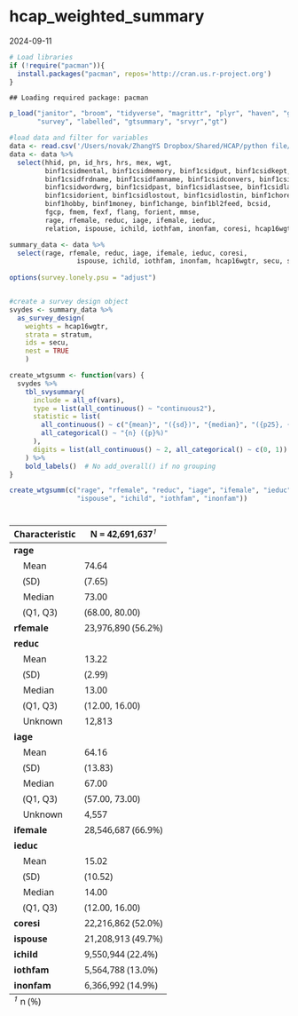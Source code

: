 hcap_weighted_summary
================
2024-09-11

``` r
# Load libraries
if (!require("pacman")){
  install.packages("pacman", repos='http://cran.us.r-project.org')
}
```

    ## Loading required package: pacman

``` r
p_load("janitor", "broom", "tidyverse", "magrittr", "plyr", "haven", "glue", 
       "survey", "labelled", "gtsummary", "srvyr","gt")
```

``` r
#load data and filter for variables
data <- read.csv('/Users/novak/ZhangYS Dropbox/Shared/HCAP/python file/hrs-hcap-full.csv')
data <- data %>% 
  select(hhid, pn, id_hrs, hrs, mex, wgt,
         binf1csidmental, binf1csidmemory, binf1csidput, binf1csidkept,
         binf1csidfrdname, binf1csidfamname, binf1csidconvers, binf1csidwordfind,
         binf1csidwordwrg, binf1csidpast, binf1csidlastsee, binf1csidlastday,
         binf1csidorient, binf1csidlostout, binf1csidlostin, binf1chores,
         binf1hobby, binf1money, binf1change, binf1bl2feed, bcsid,
         fgcp, fmem, fexf, flang, forient, mmse,
         rage, rfemale, reduc, iage, ifemale, ieduc,
         relation, ispouse, ichild, iothfam, inonfam, coresi, hcap16wgtr, secu, stratum)
```

``` r
summary_data <- data %>% 
  select(rage, rfemale, reduc, iage, ifemale, ieduc, coresi, 
                 ispouse, ichild, iothfam, inonfam, hcap16wgtr, secu, stratum)
  
options(survey.lonely.psu = "adjust")


#create a survey design object 
svydes <- summary_data %>% 
  as_survey_design(
    weights = hcap16wgtr,
    strata = stratum,
    ids = secu,
    nest = TRUE
    )
```

``` r
create_wtgsumm <- function(vars) {
  svydes %>% 
    tbl_svysummary(
      include = all_of(vars),  
      type = list(all_continuous() ~ "continuous2"),
      statistic = list(
        all_continuous() ~ c("{mean}", "({sd})", "{median}", "({p25}, {p75})"),
        all_categorical() ~ "{n} ({p}%)"
      ), 
      digits = list(all_continuous() ~ 2, all_categorical() ~ c(0, 1))
    ) %>% 
    bold_labels()  # No add_overall() if no grouping
}
```

``` r
create_wtgsumm(c("rage", "rfemale", "reduc", "iage", "ifemale", "ieduc", "coresi", 
                 "ispouse", "ichild", "iothfam", "inonfam"))
```

<div id="atbwrnvcto" style="padding-left:0px;padding-right:0px;padding-top:10px;padding-bottom:10px;overflow-x:auto;overflow-y:auto;width:auto;height:auto;">
<style>#atbwrnvcto table {
  font-family: system-ui, 'Segoe UI', Roboto, Helvetica, Arial, sans-serif, 'Apple Color Emoji', 'Segoe UI Emoji', 'Segoe UI Symbol', 'Noto Color Emoji';
  -webkit-font-smoothing: antialiased;
  -moz-osx-font-smoothing: grayscale;
}
&#10;#atbwrnvcto thead, #atbwrnvcto tbody, #atbwrnvcto tfoot, #atbwrnvcto tr, #atbwrnvcto td, #atbwrnvcto th {
  border-style: none;
}
&#10;#atbwrnvcto p {
  margin: 0;
  padding: 0;
}
&#10;#atbwrnvcto .gt_table {
  display: table;
  border-collapse: collapse;
  line-height: normal;
  margin-left: auto;
  margin-right: auto;
  color: #333333;
  font-size: 16px;
  font-weight: normal;
  font-style: normal;
  background-color: #FFFFFF;
  width: auto;
  border-top-style: solid;
  border-top-width: 2px;
  border-top-color: #A8A8A8;
  border-right-style: none;
  border-right-width: 2px;
  border-right-color: #D3D3D3;
  border-bottom-style: solid;
  border-bottom-width: 2px;
  border-bottom-color: #A8A8A8;
  border-left-style: none;
  border-left-width: 2px;
  border-left-color: #D3D3D3;
}
&#10;#atbwrnvcto .gt_caption {
  padding-top: 4px;
  padding-bottom: 4px;
}
&#10;#atbwrnvcto .gt_title {
  color: #333333;
  font-size: 125%;
  font-weight: initial;
  padding-top: 4px;
  padding-bottom: 4px;
  padding-left: 5px;
  padding-right: 5px;
  border-bottom-color: #FFFFFF;
  border-bottom-width: 0;
}
&#10;#atbwrnvcto .gt_subtitle {
  color: #333333;
  font-size: 85%;
  font-weight: initial;
  padding-top: 3px;
  padding-bottom: 5px;
  padding-left: 5px;
  padding-right: 5px;
  border-top-color: #FFFFFF;
  border-top-width: 0;
}
&#10;#atbwrnvcto .gt_heading {
  background-color: #FFFFFF;
  text-align: center;
  border-bottom-color: #FFFFFF;
  border-left-style: none;
  border-left-width: 1px;
  border-left-color: #D3D3D3;
  border-right-style: none;
  border-right-width: 1px;
  border-right-color: #D3D3D3;
}
&#10;#atbwrnvcto .gt_bottom_border {
  border-bottom-style: solid;
  border-bottom-width: 2px;
  border-bottom-color: #D3D3D3;
}
&#10;#atbwrnvcto .gt_col_headings {
  border-top-style: solid;
  border-top-width: 2px;
  border-top-color: #D3D3D3;
  border-bottom-style: solid;
  border-bottom-width: 2px;
  border-bottom-color: #D3D3D3;
  border-left-style: none;
  border-left-width: 1px;
  border-left-color: #D3D3D3;
  border-right-style: none;
  border-right-width: 1px;
  border-right-color: #D3D3D3;
}
&#10;#atbwrnvcto .gt_col_heading {
  color: #333333;
  background-color: #FFFFFF;
  font-size: 100%;
  font-weight: normal;
  text-transform: inherit;
  border-left-style: none;
  border-left-width: 1px;
  border-left-color: #D3D3D3;
  border-right-style: none;
  border-right-width: 1px;
  border-right-color: #D3D3D3;
  vertical-align: bottom;
  padding-top: 5px;
  padding-bottom: 6px;
  padding-left: 5px;
  padding-right: 5px;
  overflow-x: hidden;
}
&#10;#atbwrnvcto .gt_column_spanner_outer {
  color: #333333;
  background-color: #FFFFFF;
  font-size: 100%;
  font-weight: normal;
  text-transform: inherit;
  padding-top: 0;
  padding-bottom: 0;
  padding-left: 4px;
  padding-right: 4px;
}
&#10;#atbwrnvcto .gt_column_spanner_outer:first-child {
  padding-left: 0;
}
&#10;#atbwrnvcto .gt_column_spanner_outer:last-child {
  padding-right: 0;
}
&#10;#atbwrnvcto .gt_column_spanner {
  border-bottom-style: solid;
  border-bottom-width: 2px;
  border-bottom-color: #D3D3D3;
  vertical-align: bottom;
  padding-top: 5px;
  padding-bottom: 5px;
  overflow-x: hidden;
  display: inline-block;
  width: 100%;
}
&#10;#atbwrnvcto .gt_spanner_row {
  border-bottom-style: hidden;
}
&#10;#atbwrnvcto .gt_group_heading {
  padding-top: 8px;
  padding-bottom: 8px;
  padding-left: 5px;
  padding-right: 5px;
  color: #333333;
  background-color: #FFFFFF;
  font-size: 100%;
  font-weight: initial;
  text-transform: inherit;
  border-top-style: solid;
  border-top-width: 2px;
  border-top-color: #D3D3D3;
  border-bottom-style: solid;
  border-bottom-width: 2px;
  border-bottom-color: #D3D3D3;
  border-left-style: none;
  border-left-width: 1px;
  border-left-color: #D3D3D3;
  border-right-style: none;
  border-right-width: 1px;
  border-right-color: #D3D3D3;
  vertical-align: middle;
  text-align: left;
}
&#10;#atbwrnvcto .gt_empty_group_heading {
  padding: 0.5px;
  color: #333333;
  background-color: #FFFFFF;
  font-size: 100%;
  font-weight: initial;
  border-top-style: solid;
  border-top-width: 2px;
  border-top-color: #D3D3D3;
  border-bottom-style: solid;
  border-bottom-width: 2px;
  border-bottom-color: #D3D3D3;
  vertical-align: middle;
}
&#10;#atbwrnvcto .gt_from_md > :first-child {
  margin-top: 0;
}
&#10;#atbwrnvcto .gt_from_md > :last-child {
  margin-bottom: 0;
}
&#10;#atbwrnvcto .gt_row {
  padding-top: 8px;
  padding-bottom: 8px;
  padding-left: 5px;
  padding-right: 5px;
  margin: 10px;
  border-top-style: solid;
  border-top-width: 1px;
  border-top-color: #D3D3D3;
  border-left-style: none;
  border-left-width: 1px;
  border-left-color: #D3D3D3;
  border-right-style: none;
  border-right-width: 1px;
  border-right-color: #D3D3D3;
  vertical-align: middle;
  overflow-x: hidden;
}
&#10;#atbwrnvcto .gt_stub {
  color: #333333;
  background-color: #FFFFFF;
  font-size: 100%;
  font-weight: initial;
  text-transform: inherit;
  border-right-style: solid;
  border-right-width: 2px;
  border-right-color: #D3D3D3;
  padding-left: 5px;
  padding-right: 5px;
}
&#10;#atbwrnvcto .gt_stub_row_group {
  color: #333333;
  background-color: #FFFFFF;
  font-size: 100%;
  font-weight: initial;
  text-transform: inherit;
  border-right-style: solid;
  border-right-width: 2px;
  border-right-color: #D3D3D3;
  padding-left: 5px;
  padding-right: 5px;
  vertical-align: top;
}
&#10;#atbwrnvcto .gt_row_group_first td {
  border-top-width: 2px;
}
&#10;#atbwrnvcto .gt_row_group_first th {
  border-top-width: 2px;
}
&#10;#atbwrnvcto .gt_summary_row {
  color: #333333;
  background-color: #FFFFFF;
  text-transform: inherit;
  padding-top: 8px;
  padding-bottom: 8px;
  padding-left: 5px;
  padding-right: 5px;
}
&#10;#atbwrnvcto .gt_first_summary_row {
  border-top-style: solid;
  border-top-color: #D3D3D3;
}
&#10;#atbwrnvcto .gt_first_summary_row.thick {
  border-top-width: 2px;
}
&#10;#atbwrnvcto .gt_last_summary_row {
  padding-top: 8px;
  padding-bottom: 8px;
  padding-left: 5px;
  padding-right: 5px;
  border-bottom-style: solid;
  border-bottom-width: 2px;
  border-bottom-color: #D3D3D3;
}
&#10;#atbwrnvcto .gt_grand_summary_row {
  color: #333333;
  background-color: #FFFFFF;
  text-transform: inherit;
  padding-top: 8px;
  padding-bottom: 8px;
  padding-left: 5px;
  padding-right: 5px;
}
&#10;#atbwrnvcto .gt_first_grand_summary_row {
  padding-top: 8px;
  padding-bottom: 8px;
  padding-left: 5px;
  padding-right: 5px;
  border-top-style: double;
  border-top-width: 6px;
  border-top-color: #D3D3D3;
}
&#10;#atbwrnvcto .gt_last_grand_summary_row_top {
  padding-top: 8px;
  padding-bottom: 8px;
  padding-left: 5px;
  padding-right: 5px;
  border-bottom-style: double;
  border-bottom-width: 6px;
  border-bottom-color: #D3D3D3;
}
&#10;#atbwrnvcto .gt_striped {
  background-color: rgba(128, 128, 128, 0.05);
}
&#10;#atbwrnvcto .gt_table_body {
  border-top-style: solid;
  border-top-width: 2px;
  border-top-color: #D3D3D3;
  border-bottom-style: solid;
  border-bottom-width: 2px;
  border-bottom-color: #D3D3D3;
}
&#10;#atbwrnvcto .gt_footnotes {
  color: #333333;
  background-color: #FFFFFF;
  border-bottom-style: none;
  border-bottom-width: 2px;
  border-bottom-color: #D3D3D3;
  border-left-style: none;
  border-left-width: 2px;
  border-left-color: #D3D3D3;
  border-right-style: none;
  border-right-width: 2px;
  border-right-color: #D3D3D3;
}
&#10;#atbwrnvcto .gt_footnote {
  margin: 0px;
  font-size: 90%;
  padding-top: 4px;
  padding-bottom: 4px;
  padding-left: 5px;
  padding-right: 5px;
}
&#10;#atbwrnvcto .gt_sourcenotes {
  color: #333333;
  background-color: #FFFFFF;
  border-bottom-style: none;
  border-bottom-width: 2px;
  border-bottom-color: #D3D3D3;
  border-left-style: none;
  border-left-width: 2px;
  border-left-color: #D3D3D3;
  border-right-style: none;
  border-right-width: 2px;
  border-right-color: #D3D3D3;
}
&#10;#atbwrnvcto .gt_sourcenote {
  font-size: 90%;
  padding-top: 4px;
  padding-bottom: 4px;
  padding-left: 5px;
  padding-right: 5px;
}
&#10;#atbwrnvcto .gt_left {
  text-align: left;
}
&#10;#atbwrnvcto .gt_center {
  text-align: center;
}
&#10;#atbwrnvcto .gt_right {
  text-align: right;
  font-variant-numeric: tabular-nums;
}
&#10;#atbwrnvcto .gt_font_normal {
  font-weight: normal;
}
&#10;#atbwrnvcto .gt_font_bold {
  font-weight: bold;
}
&#10;#atbwrnvcto .gt_font_italic {
  font-style: italic;
}
&#10;#atbwrnvcto .gt_super {
  font-size: 65%;
}
&#10;#atbwrnvcto .gt_footnote_marks {
  font-size: 75%;
  vertical-align: 0.4em;
  position: initial;
}
&#10;#atbwrnvcto .gt_asterisk {
  font-size: 100%;
  vertical-align: 0;
}
&#10;#atbwrnvcto .gt_indent_1 {
  text-indent: 5px;
}
&#10;#atbwrnvcto .gt_indent_2 {
  text-indent: 10px;
}
&#10;#atbwrnvcto .gt_indent_3 {
  text-indent: 15px;
}
&#10;#atbwrnvcto .gt_indent_4 {
  text-indent: 20px;
}
&#10;#atbwrnvcto .gt_indent_5 {
  text-indent: 25px;
}
&#10;#atbwrnvcto .katex-display {
  display: inline-flex !important;
  margin-bottom: 0.75em !important;
}
&#10;#atbwrnvcto div.Reactable > div.rt-table > div.rt-thead > div.rt-tr.rt-tr-group-header > div.rt-th-group:after {
  height: 0px !important;
}
</style>
<table class="gt_table" data-quarto-disable-processing="false" data-quarto-bootstrap="false">
  <thead>
    <tr class="gt_col_headings">
      <th class="gt_col_heading gt_columns_bottom_border gt_left" rowspan="1" colspan="1" scope="col" id="&lt;span class='gt_from_md'&gt;&lt;strong&gt;Characteristic&lt;/strong&gt;&lt;/span&gt;"><span class='gt_from_md'><strong>Characteristic</strong></span></th>
      <th class="gt_col_heading gt_columns_bottom_border gt_center" rowspan="1" colspan="1" scope="col" id="&lt;span class='gt_from_md'&gt;&lt;strong&gt;N = 42,691,637&lt;/strong&gt;&lt;/span&gt;&lt;span class=&quot;gt_footnote_marks&quot; style=&quot;white-space:nowrap;font-style:italic;font-weight:normal;line-height: 0;&quot;&gt;&lt;sup&gt;1&lt;/sup&gt;&lt;/span&gt;"><span class='gt_from_md'><strong>N = 42,691,637</strong></span><span class="gt_footnote_marks" style="white-space:nowrap;font-style:italic;font-weight:normal;line-height: 0;"><sup>1</sup></span></th>
    </tr>
  </thead>
  <tbody class="gt_table_body">
    <tr><td headers="label" class="gt_row gt_left" style="font-weight: bold;">rage</td>
<td headers="stat_0" class="gt_row gt_center"><br /></td></tr>
    <tr><td headers="label" class="gt_row gt_left">    Mean</td>
<td headers="stat_0" class="gt_row gt_center">74.64</td></tr>
    <tr><td headers="label" class="gt_row gt_left">    (SD)</td>
<td headers="stat_0" class="gt_row gt_center">(7.65)</td></tr>
    <tr><td headers="label" class="gt_row gt_left">    Median</td>
<td headers="stat_0" class="gt_row gt_center">73.00</td></tr>
    <tr><td headers="label" class="gt_row gt_left">    (Q1, Q3)</td>
<td headers="stat_0" class="gt_row gt_center">(68.00, 80.00)</td></tr>
    <tr><td headers="label" class="gt_row gt_left" style="font-weight: bold;">rfemale</td>
<td headers="stat_0" class="gt_row gt_center">23,976,890 (56.2%)</td></tr>
    <tr><td headers="label" class="gt_row gt_left" style="font-weight: bold;">reduc</td>
<td headers="stat_0" class="gt_row gt_center"><br /></td></tr>
    <tr><td headers="label" class="gt_row gt_left">    Mean</td>
<td headers="stat_0" class="gt_row gt_center">13.22</td></tr>
    <tr><td headers="label" class="gt_row gt_left">    (SD)</td>
<td headers="stat_0" class="gt_row gt_center">(2.99)</td></tr>
    <tr><td headers="label" class="gt_row gt_left">    Median</td>
<td headers="stat_0" class="gt_row gt_center">13.00</td></tr>
    <tr><td headers="label" class="gt_row gt_left">    (Q1, Q3)</td>
<td headers="stat_0" class="gt_row gt_center">(12.00, 16.00)</td></tr>
    <tr><td headers="label" class="gt_row gt_left">    Unknown</td>
<td headers="stat_0" class="gt_row gt_center">12,813</td></tr>
    <tr><td headers="label" class="gt_row gt_left" style="font-weight: bold;">iage</td>
<td headers="stat_0" class="gt_row gt_center"><br /></td></tr>
    <tr><td headers="label" class="gt_row gt_left">    Mean</td>
<td headers="stat_0" class="gt_row gt_center">64.16</td></tr>
    <tr><td headers="label" class="gt_row gt_left">    (SD)</td>
<td headers="stat_0" class="gt_row gt_center">(13.83)</td></tr>
    <tr><td headers="label" class="gt_row gt_left">    Median</td>
<td headers="stat_0" class="gt_row gt_center">67.00</td></tr>
    <tr><td headers="label" class="gt_row gt_left">    (Q1, Q3)</td>
<td headers="stat_0" class="gt_row gt_center">(57.00, 73.00)</td></tr>
    <tr><td headers="label" class="gt_row gt_left">    Unknown</td>
<td headers="stat_0" class="gt_row gt_center">4,557</td></tr>
    <tr><td headers="label" class="gt_row gt_left" style="font-weight: bold;">ifemale</td>
<td headers="stat_0" class="gt_row gt_center">28,546,687 (66.9%)</td></tr>
    <tr><td headers="label" class="gt_row gt_left" style="font-weight: bold;">ieduc</td>
<td headers="stat_0" class="gt_row gt_center"><br /></td></tr>
    <tr><td headers="label" class="gt_row gt_left">    Mean</td>
<td headers="stat_0" class="gt_row gt_center">15.02</td></tr>
    <tr><td headers="label" class="gt_row gt_left">    (SD)</td>
<td headers="stat_0" class="gt_row gt_center">(10.52)</td></tr>
    <tr><td headers="label" class="gt_row gt_left">    Median</td>
<td headers="stat_0" class="gt_row gt_center">14.00</td></tr>
    <tr><td headers="label" class="gt_row gt_left">    (Q1, Q3)</td>
<td headers="stat_0" class="gt_row gt_center">(12.00, 16.00)</td></tr>
    <tr><td headers="label" class="gt_row gt_left" style="font-weight: bold;">coresi</td>
<td headers="stat_0" class="gt_row gt_center">22,216,862 (52.0%)</td></tr>
    <tr><td headers="label" class="gt_row gt_left" style="font-weight: bold;">ispouse</td>
<td headers="stat_0" class="gt_row gt_center">21,208,913 (49.7%)</td></tr>
    <tr><td headers="label" class="gt_row gt_left" style="font-weight: bold;">ichild</td>
<td headers="stat_0" class="gt_row gt_center">9,550,944 (22.4%)</td></tr>
    <tr><td headers="label" class="gt_row gt_left" style="font-weight: bold;">iothfam</td>
<td headers="stat_0" class="gt_row gt_center">5,564,788 (13.0%)</td></tr>
    <tr><td headers="label" class="gt_row gt_left" style="font-weight: bold;">inonfam</td>
<td headers="stat_0" class="gt_row gt_center">6,366,992 (14.9%)</td></tr>
  </tbody>
  &#10;  <tfoot class="gt_footnotes">
    <tr>
      <td class="gt_footnote" colspan="2"><span class="gt_footnote_marks" style="white-space:nowrap;font-style:italic;font-weight:normal;line-height: 0;"><sup>1</sup></span> <span class='gt_from_md'>n (%)</span></td>
    </tr>
  </tfoot>
</table>
</div>
